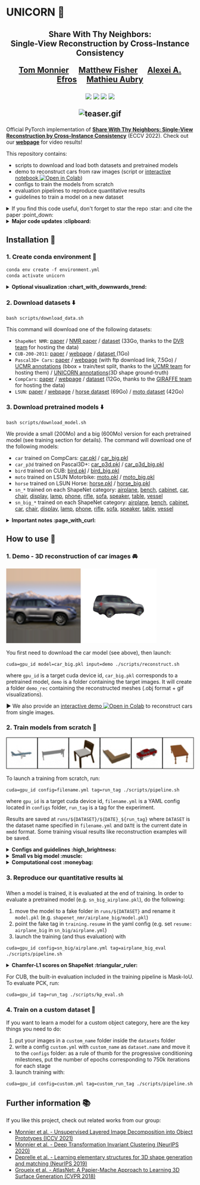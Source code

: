 # UNICORN :unicorn:

<div align="center">
<h2>
Share With Thy Neighbors:<br> Single-View Reconstruction by Cross-Instance Consistency
<p></p>

<a href="https://imagine.enpc.fr/~monniert/">Tom Monnier</a>&emsp;
<a href="https://techmatt.github.io/">Matthew Fisher</a>&emsp;
<a href="https://people.eecs.berkeley.edu/~efros/">Alexei A. Efros</a>&emsp;
<a href="https://imagine.enpc.fr/~aubrym/">Mathieu Aubry</a>

<p></p>

<a href="https://imagine.enpc.fr/~monniert/UNICORN/"><img 
src="https://img.shields.io/badge/-Webpage-blue.svg?colorA=333&logo=html5" height=35em></a>
<a href="https://arxiv.org/abs/2204.10310"><img 
src="https://img.shields.io/badge/-Paper-blue.svg?colorA=333&logo=arxiv" height=35em></a>
<a href="https://github.com/monniert/unicorn"><img 
src="https://img.shields.io/badge/-Demo-blue.svg?colorA=333&logo=googlecolab" height=35em></a>
<a href="https://imagine.enpc.fr/~monniert/UNICORN/ref.bib"><img 
src="https://img.shields.io/badge/-BibTeX-blue.svg?colorA=333&logo=latex" height=35em></a>
<p></p>

![teaser.gif](./media/teaser.gif)

</h2>
</div>

Official PyTorch implementation of [**Share With Thy Neighbors: Single-View Reconstruction by Cross-Instance Consistency**](https://arxiv.org/abs/2204.10310) (ECCV 2022).
Check out our [**webpage**](https://imagine.enpc.fr/~monniert/UNICORN) for video results!

This repository contains:

- scripts to download and load both datasets and pretrained models
- demo to reconstruct cars from raw images (script or [interactive notebook ![Open in Colab](https://colab.research.google.com/assets/colab-badge.svg)](https://imagine.enpc.fr/~monniert/UNICORN/demo))
- configs to train the models from scratch
- evaluation pipelines to reproduce quantitative results
- guidelines to train a model on a new dataset

<details>
<summary>If you find this code useful, don't forget to star the repo :star: and cite the paper :point_down:</summary>

```
@inproceedings{monnier2022unicorn,
  title={{Share With Thy Neighbors: Single-View Reconstruction by Cross-Instance Consistency}},
  author={Monnier, Tom and Fisher, Matthew and Efros, Alexei A and Aubry, Mathieu},
  booktitle={{ECCV}},
  year={2022},
}
```

</details>

<details>
<summary><b>Major code updates :clipboard:</b></summary>

- 08/22: pytorch 1.10 instead of 1.5, big models, kp_eval.py, eval with gradient-based ICP with aniso scale, pascal3D car chamfer eval
- 05/22: first code release

</details>

## Installation :construction_worker:

### 1. Create conda environment :wrench:

```
conda env create -f environment.yml
conda activate unicorn
```

<details>
<summary><b>Optional visualization :chart_with_downwards_trend:</b></summary>
Some monitoring routines are implemented, you can use them by specifying your
visdom port in the config file. You will need to install visdom from source beforehand

```
git clone https://github.com/facebookresearch/visdom
cd visdom && pip install -e .
```
</details>

### 2. Download datasets :arrow_down:

```
bash scripts/download_data.sh
```

This command will download one of the following datasets:

- `ShapeNet NMR`: [paper](https://arxiv.org/abs/1512.03012) / [NMR 
  paper](https://arxiv.org/abs/1711.07566) / 
  [dataset](https://s3.eu-central-1.amazonaws.com/avg-projects/differentiable_volumetric_rendering/data/NMR_Dataset.zip)
  (33Go, thanks to the [DVR 
  team](https://github.com/autonomousvision/differentiable_volumetric_rendering) for hosting 
  the data)
- `CUB-200-2011`: [paper](https://authors.library.caltech.edu/27452/1/CUB_200_2011.pdf) / 
  [webpage](http://www.vision.caltech.edu/visipedia/CUB-200-2011.html) /
  [dataset ](https://data.caltech.edu/tindfiles/serve/1239ea37-e132-42ee-8c09-c383bb54e7ff/) 
  (1Go)
- `Pascal3D+ Cars`: [paper](https://cvgl.stanford.edu/papers/xiang_wacv14.pdf) /
  [webpage](https://cvgl.stanford.edu/projects/pascal3d.html) (with ftp download link, 7.5Go) / [UCMR
  annotations](https://people.eecs.berkeley.edu/~shubham-goel/projects/ucmr/cachedir-others.tar.gz)
  (bbox + train/test split, thanks to the [UCMR team](https://github.com/shubham-goel/ucmr/) for hosting them) / 
  [UNICORN annotations](https://imagine.enpc.fr/~monniert/UNICORN/data/unicorn_anno.zip)(3D shape ground-truth)
- `CompCars`: [paper](http://mmlab.ie.cuhk.edu.hk/datasets/comp_cars/CompCars.pdf) / 
  [webpage](http://mmlab.ie.cuhk.edu.hk/datasets/comp_cars/) / 
  [dataset](https://s3.eu-central-1.amazonaws.com/avg-projects/giraffe/data/comprehensive_cars.zip) 
  (12Go, thanks to the [GIRAFFE team](https://github.com/autonomousvision/giraffe/) for 
  hosting the data)
- `LSUN`: [paper](http://arxiv.org/abs/1506.03365) / [webpage](https://www.yf.io/p/lsun) / 
  [horse dataset](http://dl.yf.io/lsun/objects/horse.zip) (69Go) / [moto 
  dataset](http://dl.yf.io/lsun/objects/motorbike.zip) (42Go)

### 3. Download pretrained models :arrow_down:

```
bash scripts/download_model.sh
```

We provide a small (200Mo) and a big (600Mo) version for each pretrained model (see training section for details).
The command will download one of the following models:

- `car` trained on CompCars: [car.pkl](https://drive.google.com/file/d/16aIw88ZiAUFUOOBFXdHOUNtJ1-w3zpJG/view?usp=sharing) / 
  [car_big.pkl](https://drive.google.com/file/d/1i7HF8EhI--EeES8X8GfN2wDzopulV5Z7/view?usp=sharing)
- `car_p3d` trained on Pascal3D+: [car_p3d.pkl](https://drive.google.com/file/d/1p3ow2LjgrkI3Rcdk-51w2qMg7vxV6doX/view?usp=sharing) /
  [car_p3d_big.pkl](https://drive.google.com/file/d/1N7njgw5tde9wWS6Nwc8WFgJJL61Xu_rs/view?usp=sharing)
- `bird` trained on CUB: [bird.pkl](https://drive.google.com/file/d/1nWrmMCjeJzK5nHhZ021CCYS-51LTpKHe/view?usp=sharing) /
  [bird_big.pkl](https://drive.google.com/file/d/1BsUFIYFnrwaMFzW25wx26vg8MS8hZloy/view?usp=sharing)
- `moto` trained on LSUN Motorbike: [moto.pkl](https://drive.google.com/file/d/1wuVjllVUSVWUyfoleSHd2qKiET-x-l1i/view?usp=sharing) /
  [moto_big.pkl](https://drive.google.com/file/d/1A9u-Pmc7UbC2n7Q3bfikFgKNFuKiq9jN/view?usp=sharing)
- `horse` trained on LSUN Horse: [horse.pkl](https://drive.google.com/file/d/1DoJ0HQ60veEPTmWB4JJ_NGQa5U_48Yhs/view?usp=sharing) /
  [horse_big.pkl](https://drive.google.com/file/d/1V6_XcegVNGHCRRwN2M_IvGL0_bcwhQtV/view?usp=sharing)
- `sn_*` trained on each ShapeNet category: 
  [airplane](https://drive.google.com/file/d/1WkqfL7zoOrPegHoZCFxy8kTI_DTnFj1W/view?usp=sharing), 
  [bench](https://drive.google.com/file/d/1__EgJZTtz2y3xI963vgY6j3-kTz8tHaC/view?usp=sharing), 
  [cabinet](https://drive.google.com/file/d/1Yql_enYUniDDP8HXhQ-ZD9hWuvpI6wj6/view?usp=sharing), 
  [car](https://drive.google.com/file/d/1nF_xJfdUsepUkN-i88WaJYpR8RHKCCxI/view?usp=sharing),
  [chair](https://drive.google.com/file/d/1sDdERppgW-q3pCoATCcbVrBNsY5cbPB6/view?usp=sharing),
  [display](https://drive.google.com/file/d/1q93zt9cJKO4rrNkQ2NkqqIHikd2xm0LG/view?usp=sharing),
  [lamp](https://drive.google.com/file/d/1kDV9ulT9ip1cQKamauX-YgPFuCnF1w3G/view?usp=sharing),
  [phone](https://drive.google.com/file/d/1MpUnyb9w6ZE7_EKUkz35JdADRueW9zDO/view?usp=sharing),
  [rifle](https://drive.google.com/file/d/1L5TXJldoeoBshgHuPd3rsSAmz_lCMnjt/view?usp=sharing),
  [sofa](https://drive.google.com/file/d/1u2Mi4hf2_pfmWVLEcsrekaNcrK-6XOew/view?usp=sharing),
  [speaker](https://drive.google.com/file/d/1ZoEOmtnB6aYH05fD0tJba038Wbk1ZLf7/view?usp=sharing),
  [table](https://drive.google.com/file/d/1MwGZpFaadA-3fA1WpXKmX-v7btXcuZJ7/view?usp=sharing),
  [vessel](https://drive.google.com/file/d/1-2Jwek4GmYDciRNu2K6zsMlyW7c3krBl/view?usp=sharing)
- `sn_big_*` trained on each ShapeNet category: 
  [airplane](https://drive.google.com/file/d/1LHWcswUfMwZpuihb8ZC5IJnvJxZcRpEF/view?usp=sharing),
  [bench](https://drive.google.com/file/d/1fm5uc_i_KR1fHcdzg3lK3pShtfEdbsnn/view?usp=sharing),
  [cabinet](https://drive.google.com/file/d/1MB32hZrmRBSmMoKmewbiLB51eqSu6-bd/view?usp=sharing),
  [car](https://drive.google.com/file/d/1aMPFkXAkDKa9CDy9iX5RTzjDO5N8h0t7/view?usp=sharing),
  [chair](https://drive.google.com/file/d/1pzsZ482Q5utMUeYjehkYpRO3Eo7Rkg4h/view?usp=sharing),
  [display](https://drive.google.com/file/d/1_6I9K3rtv81uj-cRvFT9Nyqn1nBrj6zf/view?usp=sharing),
  [lamp](https://drive.google.com/file/d/15Gg4CB7oOWwmKCGcZ8BIyZzA38buVLRM/view?usp=sharing),
  [phone](https://drive.google.com/file/d/1kyWehfJN8lUojqMXLNTdgDVFt_wDFmbI/view?usp=sharing),
  [rifle](https://drive.google.com/file/d/1FIMAK-hnW8UvEY1YRsJZV7W97_t47_BT/view?usp=sharing),
  [sofa](https://drive.google.com/file/d/19ZHsc9XbNRi6u3uhMx8s4v0jFSgFw-vf/view?usp=sharing),
  [speaker](https://drive.google.com/file/d/1YJgDm4EYP33DG2pyUHgHnjajMyLI_WPJ/view?usp=sharing),
  [table](https://drive.google.com/file/d/1UrQCuk_bDiv9rx4ZAhFTiqSJNUKIf-AW/view?usp=sharing),
  [vessel](https://drive.google.com/file/d/1r0Ae3LQGKGDeoGGTwCLj22cMjUnA-B-S/view?usp=sharing)

<details>
<summary><b>Important notes :page_with_curl:</b></summary>

1. :exclamation:The small models released here correspond to an old version of the code with in particular less training iterations. We release 
them for retrocompatibility and completeness, retrain them from scratch for a thorough comparison
2. it may happen that `gdown` hangs, if so you can download them manually with the gdrive links and move them to the `models` folder.

</details>


## How to use :rocket:

### 1. Demo - 3D reconstruction of car images :oncoming_automobile:

![example_car.png](./media/example_car.png)
![example_rec.gif](./media/example_rec.gif)

You first need to download the car model (see above), then launch:

```
cuda=gpu_id model=car_big.pkl input=demo ./scripts/reconstruct.sh
```

where `gpu_id` is a target cuda device id, `car_big.pkl` corresponds to a pretrained model, `demo` is a folder containing the target images.
It will create a folder `demo_rec` containing the reconstructed meshes (.obj format + gif visualizations).

► We also provide an [interactive demo ![Open in Colab](https://colab.research.google.com/assets/colab-badge.svg)](https://imagine.enpc.fr/~monniert/UNICORN/demo)
to reconstruct cars from single images.

### 2. Train models from scratch :runner:

![shapenet.gif](./media/shapenet.gif)

To launch a training from scratch, run:

```
cuda=gpu_id config=filename.yml tag=run_tag ./scripts/pipeline.sh
```

where `gpu_id` is a target cuda device id, `filename.yml` is a YAML config located in `configs` folder, `run_tag` is a tag for the experiment.

Results are saved at `runs/${DATASET}/${DATE}_${run_tag}` where `DATASET` is the dataset name 
specified in `filename.yml` and `DATE` is the current date in `mmdd` format. Some training 
visual results like reconstruction examples will be saved.

<details>
<summary><b>Configs and guidelines :high_brightness:</b></summary>

Available configs are:

- `sn/*.yml`, `sn_big/*.yml` for each ShapeNet category
- `car.yml`, `car_big.yml` for CompCars dataset
- `cub.yml`, `cub_big.yml` for CUB-200 dataset
- `horse.yml`, `horse_big.yml` for LSUN Horse dataset
- `moto.yml`, `horse_big.yml` for LSUN Motorbike dataset
- `p3d_car.yml`, `p3d_car_big.yml` for Pascal3D+ Car dataset

**:exclamation:NB: we advocate to always check the results during the first stage.** In particular for complex cases like birds or horses, we found that it can still fall 
into bad minima. You may have to relaunch a training using a different seed to get good reconstructions.
</details>

<details>
<summary><b>Small vs big model :muscle:</b></summary>

For each dataset, we provide two config files to train a small and a big version of the model. Both versions give great results, the main benefit of the bigger model
is slightly more detailed textures and background images. The architecture differences are:

- a shared backbone vs separate backbones
- 32/128/128 vs 64/512/256 code sizes for shape/texture/background
- 16 vs 64 minimal number of channels in the generators

For faster experiments and prototyping, we advocate the use of the small version.
</details>

<details>
<summary><b>Computational cost :moneybag:</b></summary>

On a single GPU, the approximate training times are:

- roughly 3 days for ShapeNet on a V100
- roughly 10 days for real-image datasets on a 2080Ti

</details>

### 3. Reproduce our quantitative results :bar_chart:

When a model is trained, it is evaluated at the end of training. In order to evaluate a pretrained model (e.g. `sn_big_airplane.pkl`), do the following:

1. move the model to a fake folder in `runs/${DATASET}` and rename it `model.pkl` (e.g. `shapenet_nmr/airplane_big/model.pkl`)
2. point the fake tag in `training.resume` in the yaml config (e.g. set `resume: airplane_big` in `sn_big/airplane.yml`)
3. launch the training (and thus evaluation) with

```
cuda=gpu_id config=sn_big/airplane.yml tag=airplane_big_eval ./scripts/pipeline.sh
```

<details>
<summary><b>Chamfer-L1 scores on ShapeNet :triangular_ruler:</b></summary>

| airplane | bench | cabinet | car | chair | display | lamp | phone | rifle | sofa | speaker | table | vessel | mean |
|---|---|---|---|---|---|---|---|---|---|---|---|---|---|
| 0.110 | 0.159 | 0.137 | 0.168 | 0.253 | 0.220 | 0.523 | 0.127 | 0.097 | 0.192 | 0.224 | 0.243 | 0.155 | 0.201 |

</details>

For CUB, the built-in evaluation included in the training pipeline is Mask-IoU. To evaluate PCK, run:

```
cuda=gpu_id tag=run_tag ./scripts/kp_eval.sh
```

### 4. Train on a custom dataset :crystal_ball:

If you want to learn a model for a custom object category, here are the key things you need 
to do:

1. put your images in a `custom_name` folder inside the `datasets` folder
2. write a config `custom.yml` with `custom_name` as `dataset.name` and move it to the `configs` folder: as a rule of thumb for the progressive conditioning milestones, put the number of epochs corresponding to 750k iterations for each stage
3. launch training with:

```
cuda=gpu_id config=custom.yml tag=custom_run_tag ./scripts/pipeline.sh
```

## Further information :books:

If you like this project, check out related works from our group:

- [Monnier et al. - Unsupervised Layered Image Decomposition into Object Prototypes (ICCV
  2021)](https://imagine.enpc.fr/~monniert/DTI-Sprites/)
- [Monnier et al. - Deep Transformation Invariant Clustering (NeurIPS 
  2020)](https://imagine.enpc.fr/~monniert/DTIClustering/)
- [Deprelle et al. - Learning elementary structures for 3D shape generation and matching 
  (NeurIPS 2019)](https://imagine.enpc.fr/~deprellt/atlasnet2/)
- [Groueix et al. - AtlasNet: A Papier-Mache Approach to Learning 3D Surface Generation (CVPR 
  2018)](https://imagine.enpc.fr/~groueixt/atlasnet/)
